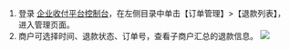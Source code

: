 1. 登录 [企业收付平台控制台]()，在左侧目录中单击【订单管理】>【退款列表】，进入管理页面。
2. 商户可选择时间、退款状态、订单号，查看子商户汇总的退款信息。
![](https://main.qcloudimg.com/raw/dc2e2e6a1fce7ff9280cef1088abb66c.png)
